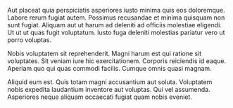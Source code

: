 Aut placeat quia perspiciatis asperiores iusto minima quis eos doloremque. Labore rerum fugiat autem. Possimus recusandae et minima quisquam non sunt fugiat. Aliquam aut ut harum ad deleniti ad officiis molestiae eligendi. Ut ut ut quas fugit voluptatum. Iusto fuga deleniti molestias pariatur vero ut porro voluptas.
 Nobis voluptatem sit reprehenderit. Magni harum est qui ratione sit voluptates. Sit veniam iure hic exercitationem. Corporis reiciendis id eaque. Aperiam quo qui quas commodi facilis. Cumque omnis quasi magnam.
 Aliquid eum est. Quis totam magni accusantium aut soluta. Voluptatem nobis expedita laudantium inventore aut voluptas. Qui vel assumenda. Asperiores neque aliquam occaecati fugiat quam nobis eveniet.